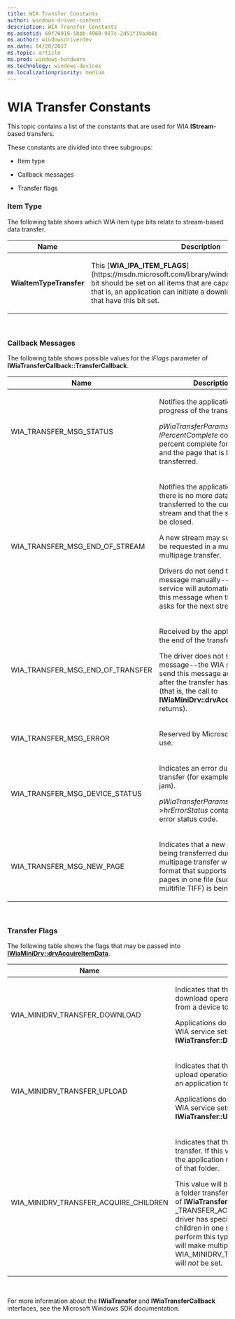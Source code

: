 ```yaml
---
title: WIA Transfer Constants
author: windows-driver-content
description: WIA Transfer Constants
ms.assetid: 69f76919-5bbb-4968-997c-2d51f19aab6b
ms.author: windowsdriverdev
ms.date: 04/20/2017
ms.topic: article
ms.prod: windows-hardware
ms.technology: windows-devices
ms.localizationpriority: medium
---
```


# WIA Transfer Constants


This topic contains a list of the constants that are used for WIA **IStream**-based transfers.

These constants are divided into three subgroups:

-   Item type

-   Callback messages

-   Transfer flags

### Item Type

The following table shows which WIA item type bits relate to stream-based data transfer.

<table>
<colgroup>
<col width="50%" />
<col width="50%" />
</colgroup>
<thead>
<tr class="header">
<th>Name</th>
<th>Description</th>
</tr>
</thead>
<tbody>
<tr class="odd">
<td><p><strong>WiaItemTypeTransfer</strong></p></td>
<td><p>This [<strong>WIA_IPA_ITEM_FLAGS</strong>](https://msdn.microsoft.com/library/windows/hardware/ff551585) bit should be set on all items that are capable of transferring data; that is, an application can initiate a download or upload on items that have this bit set.</p></td>
</tr>
</tbody>
</table>

 

### Callback Messages

The following table shows possible values for the *lFlags* parameter of **IWiaTransferCallback::TransferCallback**.

<table>
<colgroup>
<col width="50%" />
<col width="50%" />
</colgroup>
<thead>
<tr class="header">
<th>Name</th>
<th>Description</th>
</tr>
</thead>
<tbody>
<tr class="odd">
<td><p>WIA_TRANSFER_MSG_STATUS</p></td>
<td><p>Notifies the application of the progress of the transfer.</p>
<p><em>pWiaTransferParams</em>-&gt; <em>lPercentComplete</em> contains the percent complete for this item and the page that is being transferred.</p></td>
</tr>
<tr class="even">
<td><p>WIA_TRANSFER_MSG_END_OF_STREAM</p></td>
<td><p>Notifies the application that there is no more data to be transferred to the current data stream and that the stream may be closed.</p>
<p>A new stream may subsequently be requested in a multi-item or multipage transfer.</p>
<p>Drivers do not send this message manually--the WIA service will automatically send this message when the driver asks for the next stream.</p></td>
</tr>
<tr class="odd">
<td><p>WIA_TRANSFER_MSG_END_OF_TRANSFER</p></td>
<td><p>Received by the application at the end of the transfer.</p>
<p>The driver does not send this message--the WIA service will send this message automatically after the transfer has ended (that is, the call to <strong>IWiaMiniDrv::drvAcquiItemData</strong> returns).</p></td>
</tr>
<tr class="even">
<td><p>WIA_TRANSFER_MSG_ERROR</p></td>
<td><p>Reserved by Microsoft for future use.</p></td>
</tr>
<tr class="odd">
<td><p>WIA_TRANSFER_MSG_DEVICE_STATUS</p></td>
<td><p>Indicates an error during the transfer (for example, a paper jam).</p>
<p><em>pWiaTransferParams</em>-&gt;<em>hrErrorStatus</em> contains the error status code.</p></td>
</tr>
<tr class="even">
<td><p>WIA_TRANSFER_MSG_NEW_PAGE</p></td>
<td><p>Indicates that a new page is being transferred during a multipage transfer when a format that supports multiple pages in one file (such as multifile TIFF) is being used.</p></td>
</tr>
</tbody>
</table>

 

### Transfer Flags

The following table shows the flags that may be passed into [**IWiaMiniDrv::drvAcquireItemData**](https://msdn.microsoft.com/library/windows/hardware/ff543956).

<table>
<colgroup>
<col width="50%" />
<col width="50%" />
</colgroup>
<thead>
<tr class="header">
<th>Name</th>
<th>Description</th>
</tr>
</thead>
<tbody>
<tr class="odd">
<td><p>WIA_MINIDRV_TRANSFER_DOWNLOAD</p></td>
<td><p>Indicates that the transfer is a stream-based download operation (that is, a data transfer from a device to an application).</p>
<p>Applications do not set this bit directly. The WIA service sets this bit if the application calls <strong>IWiaTransfer::Download</strong>.</p></td>
</tr>
<tr class="even">
<td><p>WIA_MINIDRV_TRANSFER_UPLOAD</p></td>
<td><p>Indicates that the transfer is a stream-based upload operation (that is, a data transfer from an application to a device).</p>
<p>Applications do not set this bit directly. The WIA service sets this bit if the application calls <strong>IWiaTransfer::Upload</strong>.</p></td>
</tr>
<tr class="odd">
<td><p>WIA_MINIDRV_TRANSFER_ACQUIRE_CHILDREN</p></td>
<td><p>Indicates that the driver should perform a folder transfer. If this value is called on a folder item, the application requests to transfer the children of that folder.</p>
<p>This value will be set if an application requests a folder transfer by setting the <em>lFlags</em> parameter of <strong>IWiaTransfer::Download</strong> to WIA _TRANSFER_ACQUIRE_CHILDREN <em>and</em> the driver has specified that it can transfer multiple children in one scan. If the driver cannot perform this type of transfer, the WIA service will make multiple calls into the driver and WIA_MINIDRV_TRANSFER_ACQUIRE_CHILDREN will <em>not</em> be set.</p></td>
</tr>
</tbody>
</table>

 

For more information about the **IWiaTransfer** and **IWiaTransferCallback** interfaces, see the Microsoft Windows SDK documentation.

 

 




